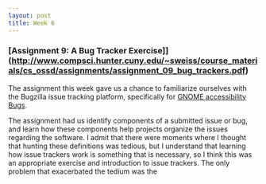 ```yaml
---
layout: post
title: Week 6
---
```


### [Assignment 9: A Bug Tracker Exercise]](http://www.compsci.hunter.cuny.edu/~sweiss/course_materials/cs_ossd/assignments/assignment_09_bug_trackers.pdf)

The assignment this week gave us a chance to familiarize ourselves with the Bugzilla issue tracking platform, specifically for [GNOME accessibility Bugs](https://bugzilla.gnome.org/buglist.cgi?quicksearch=GNOME%20Accessibility%20Bugs).

The assignment had us identify components of a submitted issue or bug, and learn how these components help projects organize the issues regarding the software. I admit that there were moments where I thought that hunting these definitions was tedious, but I understand that learning how issue trackers work is something that is necessary, so I think this was an appropriate exercise and introduction to issue trackers. The only problem that exacerbated the tedium was the 